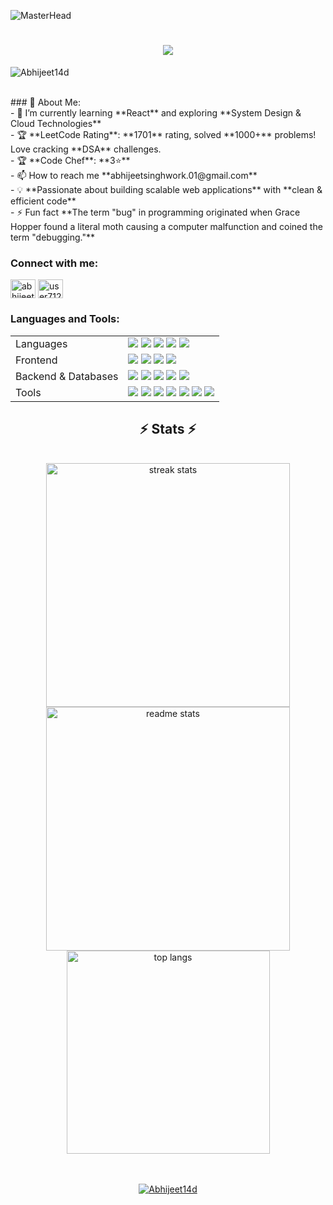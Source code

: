 ![MasterHead](https://previews.123rf.com/images/karpenkoilia/karpenkoilia1806/karpenkoilia180600011/102988806-vector-line-web-concept-for-programming-linear-web-banner-for-coding.jpg)
<h1 align="center">
  <img src="https://readme-typing-svg.demolab.com/?lines=Hello,%20Abhijeet%20Here!;Backend%20developer;DevOps%20Engineer;DSA%20Enthusiast&font=Silkscreen&center=true&width=440&height=50&color=4169E1&vCenter=true&pause=420&size=30" />
</h1>
<p align="left"> <img src="https://komarev.com/ghpvc/?username=Abhijeet14d&label=Profile%20views&color=0e75b6&style=flat" alt="Abhijeet14d" /> </p>

<br/>
### 🚀 About Me:<br>
- 🌱 I’m currently learning **React** and exploring **System Design & Cloud Technologies**<br>
- 🏆 **LeetCode Rating**: **1701** rating, solved **1000+** problems! Love cracking **DSA** challenges.<br>
- 🏆 **Code Chef**: **3⭐**   <br>
- 📫 How to reach me **abhijeetsinghwork.01@gmail.com**<br>
- 💡 **Passionate about building scalable web applications** with **clean & efficient code** <br>   
- ⚡ Fun fact **The term "bug" in programming originated when Grace Hopper found a literal moth causing a computer malfunction and coined the term "debugging."**<br>


<h3 align="left">Connect with me:</h3>
<p align="left">
<a href="https://linkedin.com/in/abhijeet-singh-394769248" target="blank"><img align="center" src="https://raw.githubusercontent.com/rahuldkjain/github-profile-readme-generator/master/src/images/icons/Social/linked-in-alt.svg" alt="abhijeet-singh-394769248" height="30" width="40" /></a>
<a href="https://leetcode.com/u/Abhijeet14d/" target="blank"><img align="center" src="https://raw.githubusercontent.com/rahuldkjain/github-profile-readme-generator/master/src/images/icons/Social/leet-code.svg" alt="user7127bx" height="30" width="40" /></a>
</p>

<h3 align="left">Languages and Tools:</h3>

<table>
<tr>
<td>Languages</td>
<td>
<img src="https://img.shields.io/badge/c-%2300599C.svg?style=for-the-badge&logo=c&logoColor=white" />
<img src="https://img.shields.io/badge/c++-%2300599C.svg?style=for-the-badge&logo=c%2B%2B&logoColor=white" />
<img src="https://img.shields.io/badge/java-%23ED8B00.svg?style=for-the-badge&logo=openjdk&logoColor=white" />
<img src="https://img.shields.io/badge/python-%2314354C.svg?style=for-the-badge&logo=python&logoColor=white" />
<img src="https://img.shields.io/badge/javascript-%23F7DF1E.svg?style=for-the-badge&logo=javascript&logoColor=black" />
</td>
</tr>
<tr>
<td>Frontend</td>
<td>
<img src="https://img.shields.io/badge/html5-%23E34F26.svg?style=for-the-badge&logo=html5&logoColor=white" />
<img src="https://img.shields.io/badge/css3-%231572B6.svg?style=for-the-badge&logo=css3&logoColor=white" />
<img src="https://img.shields.io/badge/react-%2320232a.svg?style=for-the-badge&logo=react&logoColor=%2361DAFB" />
<img src="https://img.shields.io/badge/tailwindcss-%2338B2AC.svg?style=for-the-badge&logo=tailwind-css&logoColor=white" />
</td>
</tr>
<tr>
<td>Backend & Databases</td>
<td>
<img src="https://img.shields.io/badge/node.js-6DA55F?style=for-the-badge&logo=node.js&logoColor=white" />
<img src="https://img.shields.io/badge/express.js-%23404d59.svg?style=for-the-badge&logo=express&logoColor=%2361DAFB" />
<img src="https://img.shields.io/badge/postgresql-%23316192.svg?style=for-the-badge&logo=postgresql&logoColor=white" />
<img src="https://img.shields.io/badge/prisma-3982CE?style=for-the-badge&logo=prisma&logoColor=white" />
<img src="https://img.shields.io/badge/MongoDB-%2347A248.svg?style=for-the-badge&logo=mongodb&logoColor=white" />
</td>
</tr>
<tr>
<td>Tools</td>
<td>
<img src="https://img.shields.io/badge/Postman-FF6C37?style=for-the-badge&logo=postman&logoColor=white" />
<img src="https://img.shields.io/badge/docker-%230db7ed.svg?style=for-the-badge&logo=docker&logoColor=white" />
<img src="https://img.shields.io/badge/linux-%23FCC624.svg?style=for-the-badge&logo=linux&logoColor=black" />
<img src="https://img.shields.io/badge/Notion-%23000000.svg?style=for-the-badge&logo=notion&logoColor=white" />
<img src="https://img.shields.io/badge/Visual%20Studio%20Code-%23007ACC.svg?style=for-the-badge&logo=visual-studio-code&logoColor=white" />
<img src="https://img.shields.io/badge/vite-%23646CFF.svg?style=for-the-badge&logo=vite&logoColor=white" />
<img src="https://img.shields.io/badge/render-%23646CFF.svg?style=for-the-badge&logo=vite&logoColor=white" />
</td>
</tr>
</table>

<h2 align="center">⚡ Stats ⚡</h2>
<br>
<div align=center>
  <img width=390 src="https://github-readme-streak-stats-salesp07.vercel.app/?user=Abhijeet14d&count_private=true&theme=react&border_radius=10" alt="streak stats"/>
  <img width=390 src="https://github-readme-stats-salesp07.vercel.app/api?username=Abhijeet14d&count_private=true&show_icons=true&theme=react&rank_icon=github&border_radius=10" alt="readme stats" />
  <br/>
  <img width=325 align="center" src="https://github-readme-stats-salesp07.vercel.app/api/top-langs/?username=Abhijeet14d&hide=HTML&langs_count=8&layout=compact&theme=react&border_radius=10&size_weight=0.5&count_weight=0.5&exclude_repo=github-readme-stats" alt="top langs" />
</div>

<div>
  <p align="center"> <a href="https://github.com/ryo-ma/github-profile-trophy">
  <br/>
<br/>
  <img src="https://github-profile-trophy.vercel.app/?username=Abhijeet14d" alt="Abhijeet14d" /></a> </p>
</div>
